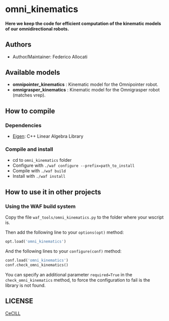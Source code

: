 # omni_kinematics

#### Here we keep the code for efficient computation of the kinematic models of our omnidirectional robots.

## Authors

- Author/Maintainer: Federico Allocati

## Available models

- **omnipointer_kinematics** : Kinematic model for the Omnipointer robot. 
- **omnigrasper_kinematics** : Kinematic model for the Omnigrasper robot (matches vrep).

## How to compile

### Dependencies

- [Eigen]: C++ Linear Algebra Library

### Compile and install

- cd to `omni_kinematics` folder
- Configure with `./waf configure --prefix=path_to_install`
- Compile with `./waf build`
- Install with `./waf install`

## How to use it in other projects

### Using the WAF build system

Copy the file `waf_tools/omni_kinematics.py` to the folder where your wscript is.

Then add the following line to your `options(opt)` method:

```python
opt.load('omni_kinematics')
```

And the following lines to your `configure(conf)` method:

```python
conf.load('omni_kinematics')
conf.check_omni_kinematics()
```

You can specify an additional parameter `required=True` in the `check_omni_kinematics` method, to force the configuration to fail is the library is not found.

## LICENSE

[CeCILL]

[Eigen]: http://eigen.tuxfamily.org/
[CeCILL]: http://www.cecill.info/index.en.html